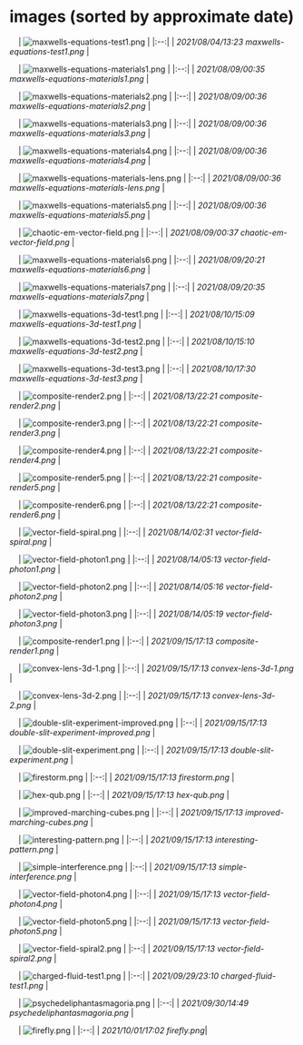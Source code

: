 # images (sorted by approximate date)

&nbsp;
&nbsp;
| ![maxwells-equations-test1.png](maxwells-equations-test1.png) |
|:--:|
| *2021/08/04/13:23 maxwells-equations-test1.png* |

&nbsp;
&nbsp;
| ![maxwells-equations-materials1.png](maxwells-equations-materials1.png) |
|:--:|
| *2021/08/09/00:35 maxwells-equations-materials1.png* |

&nbsp;
&nbsp;
| ![maxwells-equations-materials2.png](maxwells-equations-materials2.png) |
|:--:|
| *2021/08/09/00:36 maxwells-equations-materials2.png* |

&nbsp;
&nbsp;
| ![maxwells-equations-materials3.png](maxwells-equations-materials3.png) |
|:--:|
| *2021/08/09/00:36 maxwells-equations-materials3.png* |

&nbsp;
&nbsp;
| ![maxwells-equations-materials4.png](maxwells-equations-materials4.png) |
|:--:|
| *2021/08/09/00:36 maxwells-equations-materials4.png* |

&nbsp;
&nbsp;
| ![maxwells-equations-materials-lens.png](maxwells-equations-materials-lens.png) |
|:--:|
| *2021/08/09/00:36 maxwells-equations-materials-lens.png* |

&nbsp;
&nbsp;
| ![maxwells-equations-materials5.png](maxwells-equations-materials5.png) |
|:--:|
| *2021/08/09/00:36 maxwells-equations-materials5.png* |

&nbsp;
&nbsp;
| ![chaotic-em-vector-field.png](chaotic-em-vector-field.png) |
|:--:|
| *2021/08/09/00:37 chaotic-em-vector-field.png* |

&nbsp;
&nbsp;
| ![maxwells-equations-materials6.png](maxwells-equations-materials6.png) |
|:--:|
| *2021/08/09/20:21 maxwells-equations-materials6.png* |

&nbsp;
&nbsp;
| ![maxwells-equations-materials7.png](maxwells-equations-materials7.png) |
|:--:|
| *2021/08/09/20:35 maxwells-equations-materials7.png* |

&nbsp;
&nbsp;
| ![maxwells-equations-3d-test1.png](maxwells-equations-3d-test1.png) |
|:--:|
| *2021/08/10/15:09 maxwells-equations-3d-test1.png* |

&nbsp;
&nbsp;
| ![maxwells-equations-3d-test2.png](maxwells-equations-3d-test2.png) |
|:--:|
| *2021/08/10/15:10 maxwells-equations-3d-test2.png* |

&nbsp;
&nbsp;
| ![maxwells-equations-3d-test3.png](maxwells-equations-3d-test3.png) |
|:--:|
| *2021/08/10/17:30 maxwells-equations-3d-test3.png* |

&nbsp;
&nbsp;
| ![composite-render2.png](composite-render2.png) |
|:--:|
| *2021/08/13/22:21 composite-render2.png* |

&nbsp;
&nbsp;
| ![composite-render3.png](composite-render3.png) |
|:--:|
| *2021/08/13/22:21 composite-render3.png* |

&nbsp;
&nbsp;
| ![composite-render4.png](composite-render4.png) |
|:--:|
| *2021/08/13/22:21 composite-render4.png* |

&nbsp;
&nbsp;
| ![composite-render5.png](composite-render5.png) |
|:--:|
| *2021/08/13/22:21 composite-render5.png* |

&nbsp;
&nbsp;
| ![composite-render6.png](composite-render6.png) |
|:--:|
| *2021/08/13/22:21 composite-render6.png* |

&nbsp;
&nbsp;
| ![vector-field-spiral.png](vector-field-spiral.png) |
|:--:|
| *2021/08/14/02:31 vector-field-spiral.png* |

&nbsp;
&nbsp;
| ![vector-field-photon1.png](vector-field-photon1.png) |
|:--:|
| *2021/08/14/05:13 vector-field-photon1.png* |

&nbsp;
&nbsp;
| ![vector-field-photon2.png](vector-field-photon2.png) |
|:--:|
| *2021/08/14/05:16 vector-field-photon2.png* |

&nbsp;
&nbsp;
| ![vector-field-photon3.png](vector-field-photon3.png) |
|:--:|
| *2021/08/14/05:19 vector-field-photon3.png* |

&nbsp;
&nbsp;
| ![composite-render1.png](composite-render1.png) |
|:--:|
| *2021/09/15/17:13 composite-render1.png* |

&nbsp;
&nbsp;
| ![convex-lens-3d-1.png](convex-lens-3d-1.png) |
|:--:|
| *2021/09/15/17:13 convex-lens-3d-1.png* |

&nbsp;
&nbsp;
| ![convex-lens-3d-2.png](convex-lens-3d-2.png) |
|:--:|
| *2021/09/15/17:13 convex-lens-3d-2.png* |

&nbsp;
&nbsp;
| ![double-slit-experiment-improved.png](double-slit-experiment-improved.png) |
|:--:|
| *2021/09/15/17:13 double-slit-experiment-improved.png* |

&nbsp;
&nbsp;
| ![double-slit-experiment.png](double-slit-experiment.png) |
|:--:|
| *2021/09/15/17:13 double-slit-experiment.png* |

&nbsp;
&nbsp;
| ![firestorm.png](firestorm.png) |
|:--:|
| *2021/09/15/17:13 firestorm.png* |

&nbsp;
&nbsp;
| ![hex-qub.png](hex-qub.png) |
|:--:|
| *2021/09/15/17:13 hex-qub.png* |

&nbsp;
&nbsp;
| ![improved-marching-cubes.png](improved-marching-cubes.png) |
|:--:|
| *2021/09/15/17:13 improved-marching-cubes.png* |

&nbsp;
&nbsp;
| ![interesting-pattern.png](interesting-pattern.png) |
|:--:|
| *2021/09/15/17:13 interesting-pattern.png* |

&nbsp;
&nbsp;
| ![simple-interference.png](simple-interference.png) |
|:--:|
| *2021/09/15/17:13 simple-interference.png* |

&nbsp;
&nbsp;
| ![vector-field-photon4.png](vector-field-photon4.png) |
|:--:|
| *2021/09/15/17:13 vector-field-photon4.png* |

&nbsp;
&nbsp;
| ![vector-field-photon5.png](vector-field-photon5.png) |
|:--:|
| *2021/09/15/17:13 vector-field-photon5.png* |

&nbsp;
&nbsp;
| ![vector-field-spiral2.png](vector-field-spiral2.png) |
|:--:|
| *2021/09/15/17:13 vector-field-spiral2.png* |

&nbsp;
&nbsp;
| ![charged-fluid-test1.png](charged-fluid-test1.png) |
|:--:|
| *2021/09/29/23:10 charged-fluid-test1.png* |

&nbsp;
&nbsp;
| ![psychedeliphantasmagoria.png](psychedeliphantasmagoria.png) |
|:--:|
| *2021/09/30/14:49 psychedeliphantasmagoria.png* |

&nbsp;
&nbsp;
| ![firefly.png](firefly.png) |
|:--:|
| *2021/10/01/17:02 firefly.png*|

&nbsp;
&nbsp;
